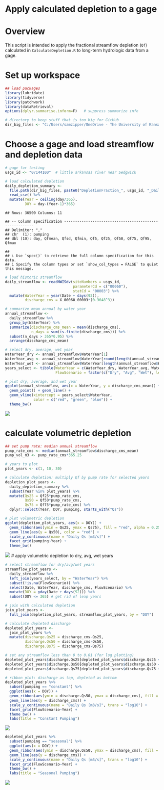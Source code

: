 Apply calculated depletion to a gage
================

# Overview

This script is intended to apply the fractional streamflow depletion
(`Qf`) calculated in `CalculateDepletion.R` to long-term hydrologic data
from a gage.

# Set up workspace

``` r
## load packages
library(lubridate)
library(tidyverse)
library(patchwork)
library(dataRetrieval)
options(dplyr.summarise.inform=F)   # suppress summarize info

# directory to keep stuff that is too big for GitHub
dir_big_files <- "C:/Users/samzipper/OneDrive - The University of Kansas/Research/StreamflowDepletion/DepletionMetrics/data"
```

# Choose a gage and load streamflow and depletion data

``` r
# gage for testing
usgs_id <- "07144100"  # little arkansas river near Sedgwick

# load calculated depletion
daily_depletion_summary <- 
  file.path(dir_big_files, paste0("DepletionFraction_", usgs_id, "_DailySummary.csv")) %>% 
  read_csv() %>% 
  mutate(Year = ceiling(day/365),
         DOY = day-(Year-1)*365)
```

    ## Rows: 36500 Columns: 11

    ## -- Column specification --------------------------------------------------------
    ## Delimiter: ","
    ## chr  (1): pumping
    ## dbl (10): day, Qfmean, Qfsd, Qfmin, Qf5, Qf25, Qf50, Qf75, Qf95, Qfmax

    ## 
    ## i Use `spec()` to retrieve the full column specification for this data.
    ## i Specify the column types or set `show_col_types = FALSE` to quiet this message.

``` r
# load historic streamflow
daily_streamflow <- readNWISdv(siteNumbers = usgs_id, 
                               parameterCd = c("00060"),
                               statCd = "00003") %>% 
  mutate(WaterYear = year(Date + days(92)),
         discharge_cms = X_00060_00003*(0.3048^3))

# summarize mean annual by water year
annual_streamflow <- 
  daily_streamflow %>% 
  group_by(WaterYear) %>% 
  summarize(discharge_cms_mean = mean(discharge_cms),
            n_days = sum(is.finite(discharge_cms))) %>% 
  subset(n_days > 365*0.95) %>% 
  arrange(discharge_cms_mean)

# select dry, average, wet year
WaterYear_dry <- annual_streamflow$WaterYear[1]
WaterYear_avg <- annual_streamflow$WaterYear[round(length(annual_streamflow$WaterYear)/2)]
WaterYear_wet <- annual_streamflow$WaterYear[length(annual_streamflow$WaterYear)]
years_select <- tibble(WaterYear = c(WaterYear_dry, WaterYear_avg, WaterYear_wet),
                       FlowScenario = factor(c("Dry", "Avg", "Wet"), levels = c("Dry", "Avg", "Wet")))

# plot dry, average, and wet year
ggplot(annual_streamflow, aes(x = WaterYear, y = discharge_cms_mean)) +
  geom_point() + geom_line() +
  geom_vline(xintercept = years_select$WaterYear,
             color = c("red", "green", "blue")) +
  theme_bw()
```

![](ApplyDepletion_files/figure-gfm/unnamed-chunk-2-1.png)<!-- -->

# calculate volumetric depletion

``` r
## set pump rate: median annual streamflow
pump_rate_cms <- median(annual_streamflow$discharge_cms_mean)
pump_vol_m3 <- pump_rate_cms*365.25

# years to plot
plot_years <- c(1, 10, 30)

# calculate depletion: multiply Qf by pump rate for selected years
depletion_plot_years <-
  daily_depletion_summary %>% 
  subset(Year %in% plot_years) %>% 
  mutate(Qs25 = Qf25*pump_rate_cms,
         Qs50 = Qf50*pump_rate_cms,
         Qs75 = Qf75*pump_rate_cms) %>% 
  dplyr::select(Year, DOY, pumping, starts_with("Qs"))

# plot volumetric depletion
ggplot(depletion_plot_years, aes(x = DOY)) +
  geom_ribbon(aes(ymin = Qs25, ymax = Qs75), fill = "red", alpha = 0.25) +
  geom_line(aes(y = Qs50), color = "red") +
  scale_y_continuous(name = "Daily Qs [m3/s]") +
  facet_grid(pumping~Year) +
  theme_bw()
```

![](ApplyDepletion_files/figure-gfm/unnamed-chunk-3-1.png)<!-- --> #
apply volumetric depletion to dry, avg, wet years

``` r
# select streamflow for dry/avg/wet years
streamflow_plot_years <- 
  daily_streamflow %>% 
  left_join(years_select, by = "WaterYear") %>% 
  subset(!is.na(FlowScenario)) %>% 
  select(Date, WaterYear, discharge_cms, FlowScenario) %>% 
  mutate(DOY = yday(Date + days(92))) %>% 
  subset(DOY <= 365) # get rid of leap years

# join with calculated depletion
join_plot_years <- 
  full_join(depletion_plot_years, streamflow_plot_years, by = "DOY")

# calculate depleted discharge
depleted_plot_years <-
  join_plot_years %>% 
  mutate(discharge.Qs25 = discharge_cms-Qs25,
         discharge.Qs50 = discharge_cms-Qs50,
         discharge.Qs75 = discharge_cms-Qs75)

# set any streamflow less than 0 to 0.01 (for log plotting)
depleted_plot_years$discharge.Qs25[depleted_plot_years$discharge.Qs25 < 0.01] <- 0.01
depleted_plot_years$discharge.Qs50[depleted_plot_years$discharge.Qs50 < 0.01] <- 0.01
depleted_plot_years$discharge.Qs75[depleted_plot_years$discharge.Qs75 < 0.01] <- 0.01

# ribbon plot: discharge as top, depleted as bottom
depleted_plot_years %>% 
  subset(pumping == "constant") %>% 
  ggplot(aes(x = DOY)) +
  geom_ribbon(aes(ymin = discharge.Qs50, ymax = discharge_cms), fill = "red", alpha = 0.5) +
  geom_line(aes(y = discharge_cms)) +
  scale_y_continuous(name = "Daily Qs [m3/s]", trans = "log10") +
  facet_grid(FlowScenario~Year) +
  theme_bw() +
  labs(title = "Constant Pumping")
```

![](ApplyDepletion_files/figure-gfm/unnamed-chunk-4-1.png)<!-- -->

``` r
depleted_plot_years %>% 
  subset(pumping == "seasonal") %>% 
  ggplot(aes(x = DOY)) +
  geom_ribbon(aes(ymin = discharge.Qs50, ymax = discharge_cms), fill = "red", alpha = 0.5) +
  geom_line(aes(y = discharge_cms)) +
  scale_y_continuous(name = "Daily Qs [m3/s]", trans = "log10") +
  facet_grid(FlowScenario~Year) +
  theme_bw() +
  labs(title = "Seasonal Pumping")
```

![](ApplyDepletion_files/figure-gfm/unnamed-chunk-4-2.png)<!-- -->
